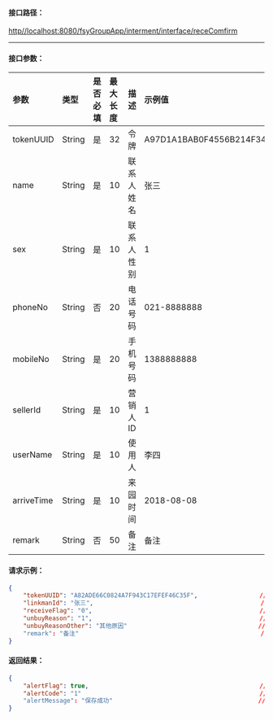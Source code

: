 #### 接口**路径：**

[http//localhost:8080/fsyGroupApp/interment/interface/receComfirm](http:8080/fsyGroupApp/common/interface/appIndex)

---

#### 接口参数：

| 参数 | 类型 | 是否必填 | 最大长度 | 描述 | 示例值 |
| :--- | :--- | :--- | :--- | :--- | :--- |
| tokenUUID | String | 是 | 32 | 令牌 | A97D1A1BAB0F4556B214F34B9699F827 |
| name | String | 是 | 10 | 联系人姓名 | 张三 |
| sex | String | 是 | 10 | 联系人性别 | 1 |
| phoneNo | String | 否 | 20 | 电话号码 | 021-8888888 |
| mobileNo | String | 是 | 20 | 手机号码 | 1388888888 |
| sellerId | String | 是 | 10 | 营销人ID | 1 |
| userName | String | 是 | 10 | 使用人 | 李四 |
| arriveTime | String | 是 | 10 | 来园时间 | 2018-08-08 |
| remark | String | 否 | 50 | 备注 | 备注 |

#### 请求示例：

```json
{
    "tokenUUID": "A82ADE66C0824A7F943C17EFEF46C35F",                 //令牌
    "linkmanId": "张三",                                              //售前联系人ID
    "receiveFlag": "0",                                              //是否购买
    "unbuyReason": "1",                                              //未购买原因
    "unbuyReasonOther": "其他原因"                                    //其他原因
    "remark": "备注"                                                  //备注
}
```

#### 返回结果：

```json
{
    "alertFlag": true,                                               //成功标识
    "alertCode": "1"                                                 //成功编码
    "alertMessage": "保存成功"                                        //成功信息
}
```



